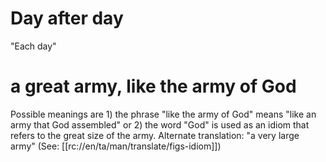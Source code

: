 # Day after day

"Each day"

# a great army, like the army of God

Possible meanings are 1) the phrase "like the army of God" means "like an army that God assembled" or 2) the word "God" is used as an idiom that refers to the great size of the army. Alternate translation: "a very large army" (See: [[rc://en/ta/man/translate/figs-idiom]])

